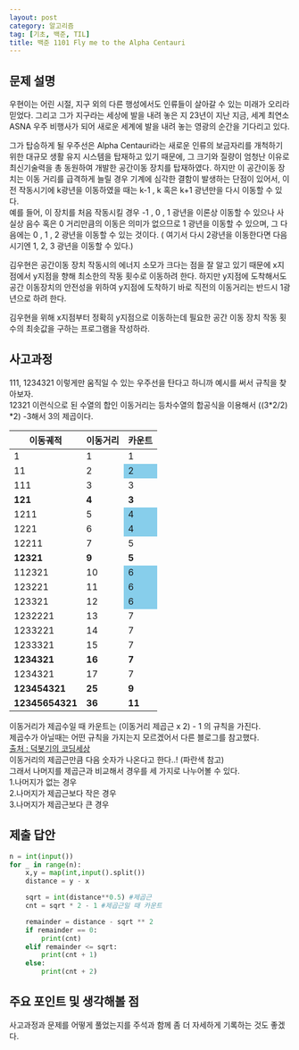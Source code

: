 ```yaml
---
layout: post
category: 알고리즘
tag: [기초, 백준, TIL]
title: 백준 1101 Fly me to the Alpha Centauri
---
```


## 문제 설명

우현이는 어린 시절, 지구 외의 다른 행성에서도 인류들이 살아갈 수 있는 미래가 오리라 믿었다. 그리고 그가 지구라는 세상에 발을 내려 놓은 지 23년이 지난 지금, 세계 최연소 ASNA 우주 비행사가 되어 새로운 세계에 발을 내려 놓는 영광의 순간을 기다리고 있다.

그가 탑승하게 될 우주선은 Alpha Centauri라는 새로운 인류의 보금자리를 개척하기 위한 대규모 생활 유지 시스템을 탑재하고 있기 때문에, 그 크기와 질량이 엄청난 이유로 최신기술력을 총 동원하여 개발한 공간이동 장치를 탑재하였다. 하지만 이 공간이동 장치는 이동 거리를 급격하게 늘릴 경우 기계에 심각한 결함이 발생하는 단점이 있어서, 이전 작동시기에 k광년을 이동하였을 때는 k-1 , k 혹은 k+1 광년만을 다시 이동할 수 있다.   
예를 들어, 이 장치를 처음 작동시킬 경우 -1 , 0 , 1 광년을 이론상 이동할 수 있으나 사실상 음수 혹은 0 거리만큼의 이동은 의미가 없으므로 1 광년을 이동할 수 있으며, 그 다음에는 0 , 1 , 2 광년을 이동할 수 있는 것이다. ( 여기서 다시 2광년을 이동한다면 다음 시기엔 1, 2, 3 광년을 이동할 수 있다.)  

김우현은 공간이동 장치 작동시의 에너지 소모가 크다는 점을 잘 알고 있기 때문에 x지점에서 y지점을 향해 최소한의 작동 횟수로 이동하려 한다. 하지만 y지점에 도착해서도 공간 이동장치의 안전성을 위하여 y지점에 도착하기 바로 직전의 이동거리는 반드시 1광년으로 하려 한다.  

김우현을 위해 x지점부터 정확히 y지점으로 이동하는데 필요한 공간 이동 장치 작동 횟수의 최솟값을 구하는 프로그램을 작성하라.

## 사고과정

111, 1234321 이렇게만 움직일 수 있는 우주선을 탄다고 하니까 예시를 써서 규칙을 찾아보자.     
12321 이런식으로 된 수열의 합인 이동거리는 등차수열의 합공식을 이용해서 ((3*2/2) *2) -3해서 3의 제곱이다.   

<table>
  <thead>
    <tr>
      <th>이동궤적</th>
      <th>이동거리</th>
      <th>카운트</th>
    </tr>
  </thead>
  <tbody>
    <tr>
      <td>1</td>
      <td>1</td>
      <td>1</td>
    </tr>
    <tr>
      <td>11</td>
      <td>2</td>
      <td style="background-color:skyblue">2</td>
    </tr>
   <tr>
      <td>111</td>
      <td>3</td>
      <td>3</td>
    </tr>
    <tr>
      <td><strong>121</strong></td>
      <td><strong>4</strong></td>
      <td><strong>3</strong></td>
    </tr>
    <tr>
      <td>1211</td>
      <td>5</td>
      <td style="background-color:skyblue">4</td>
    </tr>
    <tr>
      <td>1221</td>
      <td>6</td>
      <td style="background-color:skyblue">4</td>
    </tr>
    <tr>
      <td>12211</td>
      <td>7</td>
      <td>5</td>
    </tr>
    <tr>
      <td><strong>12321</strong></td>
      <td><strong>9</strong></td>
      <td><strong>5</strong></td>
    </tr>
    <tr>
      <td>112321</td>
      <td>10</td>
      <td style="background-color:skyblue">6</td>
    </tr>
    <tr>
      <td>123221</td>
      <td>11</td>
      <td style="background-color:skyblue">6</td>
    </tr>
    <tr>
      <td>123321</td>
      <td>12</td>
      <td style="background-color:skyblue">6</td>
    </tr>
    <tr>
      <td>1232221</td>
      <td>13</td>
      <td>7</td>
    </tr>
    <tr>
      <td>1233221</td>
      <td>14</td>
      <td>7</td>
    </tr>
    <tr>
      <td>1233321</td>
      <td>15</td>
      <td>7</td>
    </tr>
    <tr>
      <td><strong>1234321</strong></td>
      <td><strong>16</strong></td>
      <td><strong>7</strong></td>
    </tr>
    <tr>
      <td>1234321</td>
      <td>17</td>
      <td>7</td>
    </tr>
    <tr>
      <td><strong>123454321</strong></td>
      <td><strong>25</strong></td>
      <td><strong>9</strong></td>
    </tr>
    <tr>
      <td><strong>12345654321</strong></td>
      <td><strong>36</strong></td>
      <td><strong>11</strong></td>
    </tr>
  </tbody>
</table>

이동거리가 제곱수일 때 카운트는 (이동거리 제곱근 x 2) - 1 의 규칙을 가진다.  
제곱수가 아닐때는 어떤 규칙을 가지는지 모르겠어서 다른 블로그를 참고했다.  
[출처 : 덕봇기의 코딩세상](https://deok2kim.tistory.com/152)   
이동거리의 제곱근만큼 다음 숫자가 나온다고 한다..! (파란색 참고)  
그래서 나머지를 제곱근과 비교해서 경우를 세 가지로 나누어볼 수 있다.  
1.나머지가 없는 경우  
2.나머지가 제곱근보다 작은 경우  
3.나머지가 제곱근보다 큰 경우  

## 제출 답안

```python
n = int(input())
for _ in range(n):
    x,y = map(int,input().split())
    distance = y - x

    sqrt = int(distance**0.5) #제곱근
    cnt = sqrt * 2 - 1 #제곱근일 때 카운트

    remainder = distance - sqrt ** 2
    if remainder == 0:
        print(cnt)
    elif remainder <= sqrt:
        print(cnt + 1)
    else:
        print(cnt + 2)
```

## 주요 포인트 및 생각해볼 점

사고과정과 문제를 어떻게 풀었는지를 주석과 함께 좀 더 자세하게 기록하는 것도 좋겠다.
